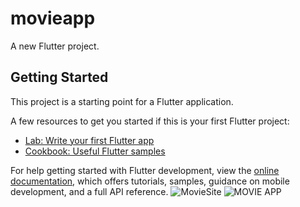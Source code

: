 # movieapp

A new Flutter project.

## Getting Started

This project is a starting point for a Flutter application.

A few resources to get you started if this is your first Flutter project:

- [Lab: Write your first Flutter app](https://docs.flutter.dev/get-started/codelab)
- [Cookbook: Useful Flutter samples](https://docs.flutter.dev/cookbook)

For help getting started with Flutter development, view the
[online documentation](https://docs.flutter.dev/), which offers tutorials,
samples, guidance on mobile development, and a full API reference.
![MovieSite](https://user-images.githubusercontent.com/101344774/168922172-c158c596-abf8-4bf9-b60a-2b006f5426d8.JPG)
![MOVIE APP](https://user-images.githubusercontent.com/101344774/168922177-866ddeb8-d73c-4c7f-a11f-249578f9914e.JPG)
